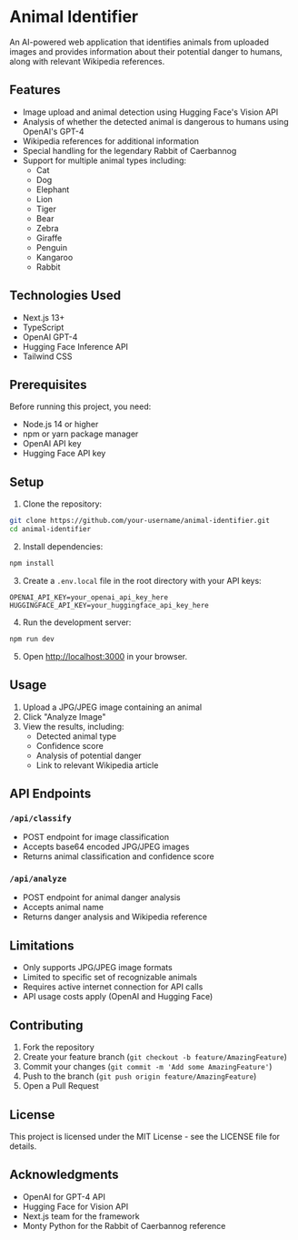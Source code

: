 # Animal Identifier

An AI-powered web application that identifies animals from uploaded images and provides information about their potential danger to humans, along with relevant Wikipedia references.

## Features

- Image upload and animal detection using Hugging Face's Vision API
- Analysis of whether the detected animal is dangerous to humans using OpenAI's GPT-4
- Wikipedia references for additional information
- Special handling for the legendary Rabbit of Caerbannog
- Support for multiple animal types including:
  - Cat
  - Dog
  - Elephant
  - Lion
  - Tiger
  - Bear
  - Zebra
  - Giraffe
  - Penguin
  - Kangaroo
  - Rabbit

## Technologies Used

- Next.js 13+
- TypeScript
- OpenAI GPT-4
- Hugging Face Inference API
- Tailwind CSS

## Prerequisites

Before running this project, you need:

- Node.js 14 or higher
- npm or yarn package manager
- OpenAI API key
- Hugging Face API key

## Setup

1. Clone the repository:
```bash
git clone https://github.com/your-username/animal-identifier.git
cd animal-identifier
```

2. Install dependencies:
```bash
npm install
```

3. Create a `.env.local` file in the root directory with your API keys:
```
OPENAI_API_KEY=your_openai_api_key_here
HUGGINGFACE_API_KEY=your_huggingface_api_key_here
```

4. Run the development server:
```bash
npm run dev
```

5. Open [http://localhost:3000](http://localhost:3000) in your browser.

## Usage

1. Upload a JPG/JPEG image containing an animal
2. Click "Analyze Image"
3. View the results, including:
   - Detected animal type
   - Confidence score
   - Analysis of potential danger
   - Link to relevant Wikipedia article

## API Endpoints

### `/api/classify`
- POST endpoint for image classification
- Accepts base64 encoded JPG/JPEG images
- Returns animal classification and confidence score

### `/api/analyze`
- POST endpoint for animal danger analysis
- Accepts animal name
- Returns danger analysis and Wikipedia reference

## Limitations

- Only supports JPG/JPEG image formats
- Limited to specific set of recognizable animals
- Requires active internet connection for API calls
- API usage costs apply (OpenAI and Hugging Face)

## Contributing

1. Fork the repository
2. Create your feature branch (`git checkout -b feature/AmazingFeature`)
3. Commit your changes (`git commit -m 'Add some AmazingFeature'`)
4. Push to the branch (`git push origin feature/AmazingFeature`)
5. Open a Pull Request

## License

This project is licensed under the MIT License - see the LICENSE file for details.

## Acknowledgments

- OpenAI for GPT-4 API
- Hugging Face for Vision API
- Next.js team for the framework
- Monty Python for the Rabbit of Caerbannog reference
